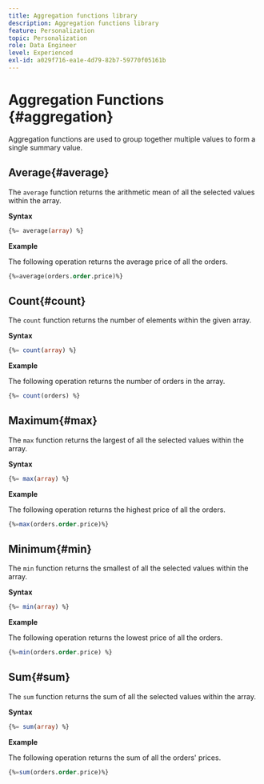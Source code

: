 ```yaml
---
title: Aggregation functions library
description: Aggregation functions library
feature: Personalization
topic: Personalization
role: Data Engineer
level: Experienced
exl-id: a029f716-ea1e-4d79-82b7-59770f05161b
---
```

# Aggregation Functions {#aggregation}

Aggregation functions are used to group together multiple values to form a single summary value.

## Average{#average}

The `average` function returns the arithmetic mean of all the selected values within the array.

**Syntax**

```sql
{%= average(array) %}
```

**Example**

The following operation returns the average price of all the orders.

```sql
{%=average(orders.order.price)%}
```

## Count{#count}

The `count` function returns the number of elements within the given array.

**Syntax**

```sql
{%= count(array) %}
```

**Example**

The following operation returns the number of orders in the array.

```sql
{%= count(orders) %}
```

## Maximum{#max}

The `max` function returns the largest of all the selected values within the array.

**Syntax**

```sql
{%= max(array) %}
```

**Example**

The following operation returns the highest price of all the orders.

```sql
{%=max(orders.order.price)%}
```

## Minimum{#min}

The `min` function returns the smallest of all the selected values within the array.

**Syntax**

```sql
{%= min(array) %}
```

**Example**

The following operation returns the lowest price of all the orders.

```sql
{%=min(orders.order.price) %}
```

## Sum{#sum}

The `sum` function returns the sum of all the selected values within the array.

**Syntax**

```sql
{%= sum(array) %}
```

**Example**

The following operation returns the sum of all the orders' prices.

```sql
{%=sum(orders.order.price)%}
```
